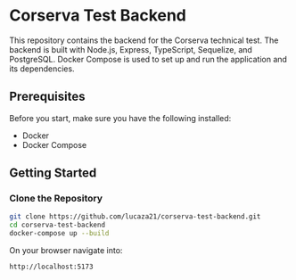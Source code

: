 # Corserva Test Backend

This repository contains the backend for the Corserva technical test. The backend is built with Node.js, Express, TypeScript, Sequelize, and PostgreSQL.
Docker Compose is used to set up and run the application and its dependencies.

## Prerequisites

Before you start, make sure you have the following installed:

- Docker
- Docker Compose

## Getting Started

### Clone the Repository

```sh
git clone https://github.com/lucaza21/corserva-test-backend.git
cd corserva-test-backend
docker-compose up --build
```

On your browser navigate into:

```sh
http://localhost:5173
```
